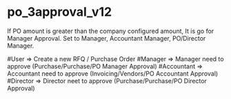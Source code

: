 # po_3approval_v12
If PO amount is greater than the company configured amount,
It is go for Manager Approval. Set to Manager, Accountant Manager, PO/Director Manager.

#User               => Create a new RFQ / Purchase Order
#Manager            => Manager need to approve (Purchase/Purchase/PO Manager Approval)
#Accountant         => Accountant need to approve (Invoicing/Vendors/PO Accountant Approval)
#Director           => Director neet to approve (Purchase/Purchase/PO Director Approval)
